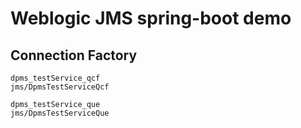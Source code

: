 # Weblogic JMS spring-boot demo

## Connection Factory
```
dpms_testService_qcf
jms/DpmsTestServiceQcf
```
```
dpms_testService_que
jms/DpmsTestServiceQue
```
##